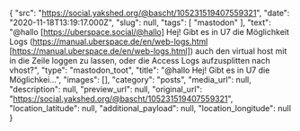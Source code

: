 {
  "src": "https://social.yakshed.org/@bascht/105231519407559321",
  "date": "2020-11-18T13:19:17.000Z",
  "slug": null,
  "tags": [
    "mastodon"
  ],
  "text": "@hallo [https://uberspace.social/@hallo] Hej! Gibt es in U7 die Möglichkeit Logs (https://manual.uberspace.de/en/web-logs.html [https://manual.uberspace.de/en/web-logs.html]) auch den virtual host mit in die Zeile loggen zu lassen, oder die Access Logs aufzusplitten nach vhost?",
  "type": "mastodon_toot",
  "title": "@hallo Hej! Gibt es in U7 die Möglichkei…",
  "images": [],
  "category": "posts",
  "media_url": null,
  "description": null,
  "preview_url": null,
  "original_url": "https://social.yakshed.org/@bascht/105231519407559321",
  "location_latitude": null,
  "additional_payload": null,
  "location_longitude": null
}